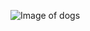 ![Image of dogs](https://cdn.fstoppers.com/styles/large-16-9/s3/lead/2017/07/nine-dogs-in-grassy-field.jpg)
